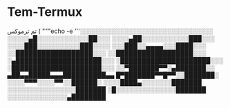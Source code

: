 # Tem-Termux
تم ترموکس
( """echo -e '''░░░░░░░░░░░░░░░░░░░░░░░░░░░░░░░
░░░░░▄█░░░░░░░░░░░░██░░░
░░░░▄██░░░░░░░░░░░███░░░
░░░░███░░░░░░░░░░███░░░░
░░░███░░▄▄▄▄░░░████░░░
░░██████████████████░░░
░░██████████████████░░░
░▄████████████████████░░░
░█████████████████████░░░
░█████████████████████░░░
░░▀███████▀▀░▄███████░░
▄██▄▄█████▄▄▄██████████▄▄
█▀███████▀▀█▀▀░░███████░
░░░░▀▀▀░░░░▀▀░░██████░
░░░░████▄░░░░░░░███████
░░░░░░░░░░░░░░░░███████
░█░░░░░░░░░░░░░░███████
░░░░░░░░░░░░░░▄████████ 
